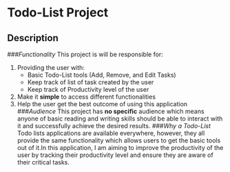# Todo-List Project

## Description
###*Functionality*
This project is will be responsible for:
1. Providing the user with:
    -  Basic Todo-List tools (Add, Remove, and Edit Tasks)
    - Keep track of list of task created by the user
    - Keep track of Productivity level of the user
2. Make it **simple** to access different functionalities
3. Help the user get the best outcome of using this application
###*Audience*
This project has **no specific** audience which means anyone of basic reading and writing skills 
should be able to interact with it and successfully achieve the desired results.
###*Why a Todo-List*
Todo lists applications are available everywhere, however, they all provide the same functionality which allows 
users to get the basic tools out of it.In this application, I am aiming to improve the productivity of the 
user by tracking their productivity level and ensure they are aware of their critical tasks.
